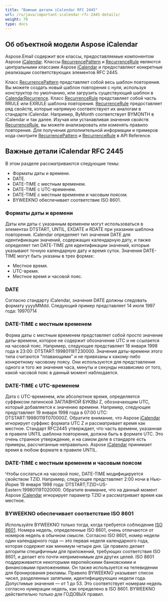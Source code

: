 ```yaml
---
title: "Важные детали iCalendar RFC 2445"
url: /ru/java/important-icalendar-rfc-2445-details/
weight: 70
type: docs
---
```



## **Об объектной модели Aspose iCalendar**
Aspose.Email содержит все классы, предоставляемые компонентом Aspose [iCalendar](https://apireference.aspose.com/email/java/com.aspose.email/MapiCalendar). Классы [RecurrencePattern](https://apireference.aspose.com/email/java/com.aspose.email/RecurrencePattern) и [RecurrenceRule](https://apireference.aspose.com/email/java/com.aspose.email/RecurrenceRule) являются центральными классами Aspose [iCalendar](https://apireference.aspose.com/email/java/com.aspose.email/MapiCalendar) и предоставляют конкретные реализации соответствующих элементов RFC 2445.

Класс [RecurrencePattern](https://apireference.aspose.com/email/java/com.aspose.email/RecurrencePattern) представляет собой весь шаблон повторения. Вы можете создать новый шаблон повторения с нуля, используя конструктор по умолчанию, или загрузить существующий шаблон в [CalendarRecurrence](https://apireference.aspose.com/email/java/com.aspose.email/CalendarRecurrence#CalendarRecurrence\(java.lang.String\)). Класс [RecurrenceRule](https://apireference.aspose.com/email/java/com.aspose.email/RecurrenceRule) представляет собой часть RRULE или EXRULE шаблона повторения. [RecurrenceRule](https://apireference.aspose.com/email/java/com.aspose.email/RecurrenceRule) предоставляет ряд свойств, которые напрямую соответствуют их аналогам в стандарте iCalendar. Например, ByMonth соответствует BYMONTH в iCalendar и так далее. Изучая или устанавливая значения свойств [RecurrenceRule](https://apireference.aspose.com/email/java/com.aspose.email/RecurrenceRule), вы можете анализировать или изменять правило повторения. Для получения дополнительной информации и примеров кода смотрите [RecurrencePattern](https://apireference.aspose.com/email/java/com.aspose.email/RecurrencePattern) и [RecurrenceRule](https://apireference.aspose.com/email/java/com.aspose.email/RecurrenceRule) в API Reference.

## **Важные детали iCalendar RFC 2445**
В этом разделе рассматриваются следующие темы:

- Форматы даты и времени.
- DATE.
- DATE-TIME с местным временем.
- DATE-TIME с UTC-временем.
- DATE-TIME с местным временем и часовым поясом.
- BYWEEKNO обеспечивает соответствие ISO 8601.

### **Форматы даты и времени**
Даты или даты с указанным временем могут использоваться в элементах DTSTART, UNTIL, EXDATE и RDATE при указании шаблона повторения. iCalendar определяет тип значения DATE для идентификации значений, содержащих календарную дату, и также определяет тип DATE-TIME для идентификации значений, которые указывают точную календарную дату и время суток. Значения DATE-TIME могут быть указаны в трех формах:

- Местное время.
- UTC-время.
- Местное время и часовой пояс.

### **DATE**
Согласно стандарту iCalendar, значения DATE должны следовать формату yyyyMMdd. Следующий пример представляет 14 июля 1997 года: 19970714

### **DATE-TIME с местным временем**
Форма даты с местным временем представляет собой просто значение даты-времени, которое не содержит обозначение UTC и не ссылается на часовой пояс. Например, следующее представляет 18 января 1998 года в 23:00: DTSTART:19980118T230000. Значения даты-времени этого типа считаются "плавающими" и не привязаны к какому-либо конкретному часовому поясу. Они используются для представления одного и того же значения часа, минуты и секунды независимо от того, какой часовой пояс в данный момент наблюдается.

### **DATE-TIME с UTC-временем**
Дата с UTC-временем, или абсолютное время, определяется суффиксом латинской ЗАГЛАВНОЙ БУКВЫ Z, обозначающим UTC, который добавляется к значению времени. Например, следующее представляет 19 января 1998 года в 07:00 UTC: DTSTART:19980119T070000Z. Обратите внимание, что Aspose [iCalendar](https://apireference.aspose.com/email/java/com.aspose.email/MapiCalendar) игнорирует суффикс формата UTC Z и рассматривает время как местное. Стандарт RFC2445 утверждает, что часть времени, указанная в правиле UNTIL шаблона повторения, должна быть в формате UTC. Это очень странное утверждение, и на самом деле в стандарте есть примеры, рассчитанные неправильно. Aspose [iCalendar](https://apireference.aspose.com/email/java/com.aspose.email/MapiCalendar) принимает время в любом формате в правиле UNTIL.

### **DATE-TIME с местным временем и часовым поясом**
Чтобы сослаться на часовой пояс, DATE-TIME модифицируется свойством TZID. Например, следующее представляет 2:00 ночи в Нью-Йорке 19 января 1998 года: DTSTART;TZID=US-Eastern:19980119T020000. Обратите внимание, что на данный момент Aspose [iCalendar](https://apireference.aspose.com/email/java/com.aspose.email/MapiCalendar) игнорирует параметр TZID и рассматривает время как местное.

### **BYWEEKNO обеспечивает соответствие ISO 8601**
Используйте BYWEEKNO только тогда, когда требуется соблюдение [ISO 8601](https://en.wikipedia.org/wiki/ISO_8601). Номера недель, определенные ISO 8601, очень отличаются от номеров недель в обычном смысле. Согласно ISO 8601, номер недели один календарного года — это первая неделя календарного года, которая содержит как минимум четыре дня. Це правило делает алгоритм специфичным для приложений, требующих соответствия ISO 8601, и делает его почти неприменимым для других целей. ISO 8601 поддерживается некоторыми европейскими банковскими и финансовыми приложениями. Он также используется на телевидении для бронирования рекламы. Правило BYWEEKNO указывает список чисел, разделенных запятыми, идентифицирующих недели года. Допустимые значения — от 1 до 53. Это соответствует номерам недель согласно нумерации недель, как определено в ISO 8601. BYWEEKNO действительно только для ГОДОВЫХ правил.